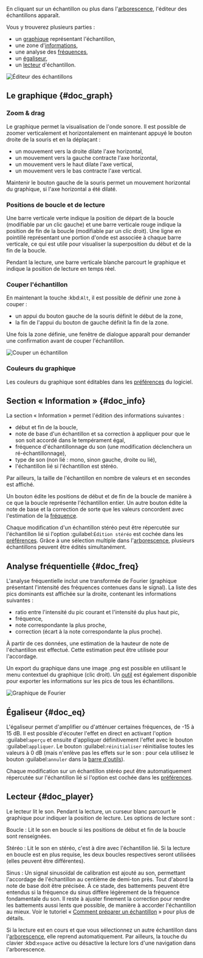 En cliquant sur un échantillon ou plus dans l'[arborescence](manual/soundfont-editor/tree.md), l'éditeur des échantillons apparaît.

Vous y trouverez plusieurs parties&nbsp;:

* un [graphique](#doc_graph) représentant l'échantillon,
* une zone d'[informations](#doc_info),
* une analyse des [fréquences](#doc_freq),
* un [égaliseur](#doc_eq),
* un [lecteur](#doc_player) d'échantillon.


![Éditeur des échantillons](images/edit_sample.png "Éditeur des échantillons")


## Le graphique {#doc_graph}


### Zoom & drag


Le graphique permet la visualisation de l'onde sonore.
Il est possible de zoomer verticalement et horizontalement en maintenant appuyé le bouton droite de la souris et en la déplaçant&nbsp;:

* un mouvement vers la droite dilate l'axe horizontal,
* un mouvement vers la gauche contracte l'axe horizontal,
* un mouvement vers le haut dilate l'axe vertical,
* un mouvement vers le bas contracte l'axe vertical.

Maintenir le bouton gauche de la souris permet un mouvement horizontal du graphique, si l'axe horizontal a été dilaté.


### Positions de boucle et de lecture


Une barre verticale verte indique la position de départ de la boucle (modifiable par un clic gauche) et une barre verticale rouge indique la position de fin de la boucle (modifiable par un clic droit).
Une ligne en pointillé représentant une portion d'onde est associée à chaque barre verticale, ce qui est utile pour visualiser la superposition du début et de la fin de la boucle.

Pendant la lecture, une barre verticale blanche parcourt le graphique et indique la position de lecture en temps réel.


### Couper l'échantillon


En maintenant la touche :kbd:`Alt`, il est possible de définir une zone à couper&nbsp;:

* un appui du bouton gauche de la souris définit le début de la zone,
* la fin de l'appui du bouton de gauche définit la fin de la zone.

Une fois la zone définie, une fenêtre de dialogue apparaît pour demander une confirmation avant de couper l'échantillon.


![Couper un échantillon](images/cutting_sample.png "Couper un échantillon")


### Couleurs du graphique


Les couleurs du graphique sont éditables dans les [préférences](manual/settings.md#doc_interface) du logiciel.


## Section «&nbsp;Information&nbsp;» {#doc_info}


La section «&nbsp;Information&nbsp;» permet l'édition des informations suivantes&nbsp;:

* début et fin de la boucle,
* note de base d'un échantillon et sa correction à appliquer pour que le son soit accordé dans le tempérament égal,
* fréquence d'échantillonnage du son (une modification déclenchera un ré-échantillonnage),
* type de son (non lié&nbsp;: mono, sinon gauche, droite ou lié),
* l'échantillon lié si l'échantillon est stéréo.

Par ailleurs, la taille de l'échantillon en nombre de valeurs et en secondes est affiché.

Un bouton édite les positions de début et de fin de la boucle de manière à ce que la boucle représente l'échantillon entier.
Un autre bouton édite la note de base et la correction de sorte que les valeurs concordent avec l'estimation de la [fréquence](#doc_freq).

Chaque modification d'un échantillon stéréo peut être répercutée sur l'échantillon lié si l'option :guilabel:`Édition stéréo` est cochée dans les [préférences](manual/settings.md#doc_general).
Grâce à une sélection multiple dans l'[arborescence](manual/soundfont-editor/tree.md), plusieurs échantillons peuvent être édités simultanément.


## Analyse fréquentielle {#doc_freq}


L'analyse fréquentielle inclut une transformée de Fourier (graphique présentant l'intensité des fréquences contenues dans le signal).
La liste des pics dominants est affichée sur la droite, contenant les informations suivantes&nbsp;:

* ratio entre l'intensité du pic courant et l'intensité du plus haut pic,
* fréquence,
* note correspondante la plus proche,
* correction (écart à la note correspondante la plus proche).

À partir de ces données, une estimation de la hauteur de note de l'échantillon est effectué.
Cette estimation peut être utilisée pour l'accordage.

Un export du graphique dans une image .png est possible en utilisant le menu contextuel du graphique (clic droit).
Un [outil](manual/soundfont-editor/tools/sample-tools.md#doc_peakfrequencies) est également disponible pour exporter les informations sur les pics de tous les échantillons.


![Graphique de Fourier](images/fourier_graph.png "Graphique de Fourier")


## Égaliseur {#doc_eq}


L'égaliseur permet d'amplifier ou d'atténuer certaines fréquences, de -15 à 15 dB.
Il est possible d'écouter l'effet en direct en activant l'option :guilabel:`aperçu` et ensuite d'appliquer définitivement l'effet avec le bouton :guilabel:`appliquer`.
Le bouton :guilabel:`réinitialiser` réinitialise toutes les valeurs à 0 dB (mais n'enlève pas les effets sur le son&nbsp;: pour cela utilisez le bouton :guilabel:`annuler` dans la [barre d'outils](manual/soundfont-editor/toolbar.md#doc_edit)).

Chaque modification sur un échantillon stéréo peut être automatiquement répercutée sur l'échantillon lié si l'option est cochée dans les [préférences](manual/settings.md#doc_general).


## Lecteur {#doc_player}


Le lecteur lit le son.
Pendant la lecture, un curseur blanc parcourt le graphique pour indiquer la position de lecture.
Les options de lecture sont&nbsp;:

Boucle
: Lit le son en boucle si les positions de début et fin de la boucle sont renseignées.

Stéréo
: Lit le son en stéréo, c'est à dire avec l'échantillon lié.
  Si la lecture en boucle est en plus requise, les deux boucles respectives seront utilisées (elles peuvent être différentes).

Sinus
: Un signal sinusoïdal de calibration est ajouté au son, permettant l'accordage de l'échantillon au centième de demi-ton près.
  Tout d'abord la note de base doit être précisée.
  À ce stade, des battements peuvent être entendus si la fréquence du sinus diffère légèrement de la fréquence fondamentale du son.
  Il reste à ajuster finement la correction pour rendre les battements aussi lents que possible, de manière à accorder l'échantillon au mieux.
  Voir le tutoriel «&nbsp;[Comment préparer un échantillon](tutorials/how-to-prepare-a-sample.md)&nbsp;» pour plus de détails.

Si la lecture est en cours et que vous sélectionnez un autre échantillon dans l'[arborescence](manual/soundfont-editor/tree.md), elle reprend automatiquement.
Par ailleurs, la touche du clavier :kbd:`espace` active ou désactive la lecture lors d'une navigation dans l'arborescence.